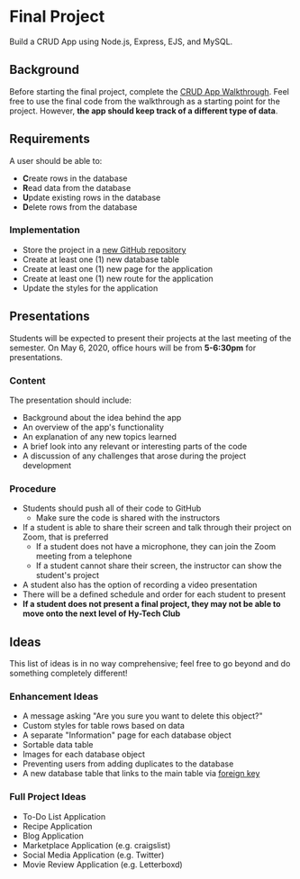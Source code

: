 # Final Project
Build a CRUD App using Node.js, Express, EJS, and MySQL.

## Background
Before starting the final project, complete the [CRUD App Walkthrough](../FullCrudApp/CrudAppWalkthrough.md). Feel free to use the final code from the walkthrough as a starting point for the project. However, **the app should keep track of a different type of data**.

## Requirements
A user should be able to:
- **C**reate rows in the database
- **R**ead data from the database
- **U**pdate existing rows in the database
- **D**elete rows from the database

### Implementation
- Store the project in a [new GitHub repository](https://github.com/new)
- Create at least one (1) new database table
- Create at least one (1) new page for the application
- Create at least one (1) new route for the application
- Update the styles for the application

## Presentations
Students will be expected to present their projects at the last meeting of the semester. On May 6, 2020, office hours will be from **5-6:30pm** for presentations.

### Content
The presentation should include:

- Background about the idea behind the app
- An overview of the app's functionality
- An explanation of any new topics learned
- A brief look into any relevant or interesting parts of the code
- A discussion of any challenges that arose during the project development

### Procedure

- Students should push all of their code to GitHub
    - Make sure the code is shared with the instructors
- If a student is able to share their screen and talk through their project on Zoom, that is preferred
    - If a student does not have a microphone, they can join the Zoom meeting from a telephone
    - If a student cannot share their screen, the instructor can show the student's project
- A student also has the option of recording a video presentation
- There will be a defined schedule and order for each student to present
- **If a student does not present a final project, they may not be able to move onto the next level of Hy-Tech Club**

## Ideas
This list of ideas is in no way comprehensive; feel free to go beyond and do something completely different!

### Enhancement Ideas
- A message asking "Are you sure you want to delete this object?"
- Custom styles for table rows based on data
- A separate "Information" page for each database object
- Sortable data table
- Images for each database object
- Preventing users from adding duplicates to the database
- A new database table that links to the main table via [foreign key](https://www.mysqltutorial.org/mysql-foreign-key/)

### Full Project Ideas
- To-Do List Application
- Recipe Application
- Blog Application
- Marketplace Application (e.g. craigslist)
- Social Media Application (e.g. Twitter)
- Movie Review Application (e.g. Letterboxd)